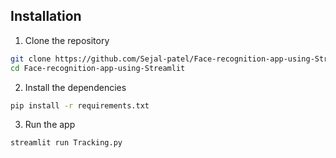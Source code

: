## Installation
1. Clone the repository
```bash
git clone https://github.com/Sejal-patel/Face-recognition-app-using-Streamlit-main.git
cd Face-recognition-app-using-Streamlit
```

2. Install the dependencies
```bash
pip install -r requirements.txt
```

3. Run the app
```bash
streamlit run Tracking.py
```

